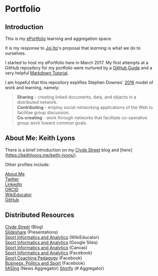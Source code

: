 # Portfolio

## Introduction

This is my [ePortfolio](http://wikieducator.org/Sport_Informatics_and_Analytics/ePortfolio#Some_Background_Information) learning and aggregation space.

It is my response to [Joi Ito](https://civic.mit.edu/blog/mstem/joi-itos-9-principles-of-the-media-lab)'s proposal that _learning_ is what we do to ourselves.

I started to host my ePortfolio here in March 2017. My first attempts at a GitHub repository for my portfolio were nurtured by a [GitHub Guide](https://guides.github.com/activities/hello-world/) and a very helpful [Markdown Tutorial](http://www.markdowntutorial.com/).

I am hopeful that this repository explifies Stephen Downes' [2016](https://www.slideshare.net/Downes/disruptive-innovations-in-learning) model of work and learning, namely:  
>**Sharing** - creating linked documents, data, and objects in a distributed network.  
>**Contributing** - employ social networking applications of the Web to facilitae group discussion.  
>**Co-creating** - work through networks that facilitate co-operative group work toward common goals.  

## About Me: Keith Lyons

There is a brief introduction on my [Clyde Street](https://keithlyons.me/about/) blog and [here] (https://keithlyons.me/keith-lyons/).

Other profiles include:

[About.Me](https://about.me/keithlyons)    
[Twitter](https://twitter.com/520507?lang=en)  
[LinkedIn](https://www.linkedin.com/in/clydestreet/)  
[ORCID](http://orcid.org/0000-0001-8870-865X)  
[WikiEducator](https://wikieducator.org/User:Postillion)  
[GitHub](https://github.com/2622NSW)    

## Distributed Resources

[Clyde Street](https://keithlyons.me/) (Blog)   
[Slideshare](https://www.slideshare.net/Postillion) (Presentations)    
[Sport Informatics and Analytics](http://wikieducator.org/Sport_Informatics_and_Analytics) (WikiEducator)  
[Sport Informatics and Analytics](https://sites.google.com/site/ucsportinformaticsandanalytics/) (Google Sites)   
[Sport Informatics and Analytics](https://learn.canvas.net/courses/536) (Canvas)  
[Sport Informatics and Analytics](https://www.facebook.com/Sport-Informatics-and-Analytics-548685338592152/) (Facebook)  
[Sport Coaching Pedagogy](https://www.facebook.com/SportCoachingPedagogy2013/) (Facebook)  
[Business, Politics and Sport](https://www.facebook.com/Business-Politics-and-Sport-127657700659888/) (Facebook)  
[lIASIng](http://www.scoop.it/t/liasing) (News Aggregator)
[Storify](https://storify.com/520507) (# Aggregator) 


